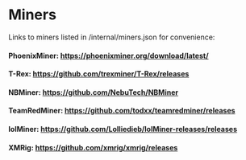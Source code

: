 # Miners
Links to miners listed in /internal/miners.json for convenience:

#### PhoenixMiner: https://phoenixminer.org/download/latest/
#### T-Rex: https://github.com/trexminer/T-Rex/releases
#### NBMiner: https://github.com/NebuTech/NBMiner
#### TeamRedMiner: https://github.com/todxx/teamredminer/releases
#### lolMiner: https://github.com/Lolliedieb/lolMiner-releases/releases
#### XMRig: https://github.com/xmrig/xmrig/releases
